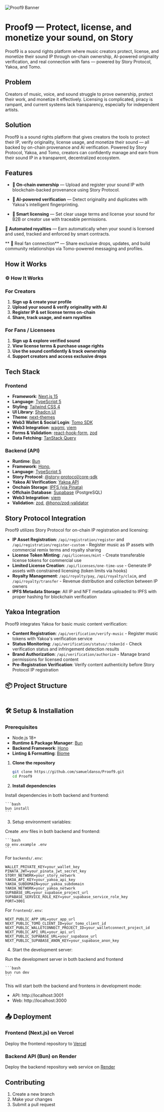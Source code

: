 ![Proof9 Banner](banner.png)

# Proof9 — Protect, license, and monetize your sound, on Story

Proof9 is a sound rights platform where music creators protect, license, and monetize their sound IP through on-chain ownership, AI-powered originality verification, and real connection with fans — powered by Story Protocol, Yakoa, and Tomo.

## Problem

Creators of music, voice, and sound struggle to prove ownership, protect their work, and monetize it effectively. Licensing is complicated, piracy is rampant, and current systems lack transparency, especially for independent artists.

## Solution

Proof9 is a sound rights platform that gives creators the tools to protect their IP, verify originality, license usage, and monetize their sound — all backed by on-chain provenance and AI verification. Powered by Story Protocol, Yakoa, and Tomo, creators can confidently manage and earn from their sound IP in a transparent, decentralized ecosystem.

## Features

-   **🔐 On-chain ownership** — Upload and register your sound IP with blockchain-backed provenance using Story Protocol.

-   **🧠 AI-powered verification** — Detect originality and duplicates with Yakoa's intelligent fingerprinting.

-   **📜 Smart licensing** — Set clear usage terms and license your sound for B2B or creator use with traceable permissions.

**💸 Automated royalties** — Earn automatically when your sound is licensed and used, tracked and enforced by smart contracts.

** 🤝 Real fan connection** — Share exclusive drops, updates, and build community relationships via Tomo-powered messaging and profiles.

## How it Works

### ⚙️ How It Works

### For Creators

1. **Sign up & create your profile**
2. **Upload your sound & verify originality with AI**
3. **Register IP & set license terms on-chain**
4. **Share, track usage, and earn royalties**

### For Fans / Licensees

1. **Sign up & explore verified sound**
2. **View license terms & purchase usage rights**
3. **Use the sound confidently & track ownership**
4. **Support creators and access exclusive drops**

## Tech Stack

### Frontend

-   **Framework**: [Next.js 15](https://nextjs.org/)
-   **Language**: [TypeScript 5](https://www.typescriptlang.org/)
-   **Styling**: [Tailwind CSS 4](https://tailwindcss.com/)
-   **UI Library**: [Shadcn UI](https://ui.shadcn.com/)
-   **Theme**: [next-themes](https://github.com/pacocoursey/next-themes)
-   **Web3 Wallet & Social Login**: [Tomo SDK](https://docs.tomo.inc/tomo-sdk/tomoevmkit)
-   **Web3 Integration**: [wagmi](https://wagmi.sh/), [viem](https://viem.sh/)
-   **Forms & Validation**: [react-hook-form](https://react-hook-form.com/), [zod](https://zod.dev/)
-   **Data Fetching**: [TanStack Query](https://tanstack.com/query)

### Backend (API)

-   **Runtime**: [Bun](https://bun.sh/)
-   **Framework**: [Hono](https://hono.dev/),
-   **Language**: [TypeScript 5](https://www.typescriptlang.org/)
-   **Story Protocol**: [@story-protocol/core-sdk](https://docs.storyprotocol.xyz/)
-   **Yakoa AI Verification**: [Yakoa API](https://docs.yakoa.ai/)
-   **Onchain Storage**: [IPFS (via Pinata)](https://www.pinata.cloud/)
-   **Offchain Database**: [Supabase](https://supabase.com/) (PostgreSQL)
-   **Web3 Integration**: [viem](https://viem.sh/)
-   **Validation**: [zod](https://zod.dev/), [@hono/zod-validator](https://hono.dev/middleware/validator)

## Story Protocol Integration

Proof9 utilizes Story Protocol for on-chain IP registration and licensing:

-   **IP Asset Registration**: `/api/registration/register` and `/api/registration/register-custom` - Register music as IP assets with commercial remix terms and royalty sharing
-   **License Token Minting**: `/api/licenses/mint` - Create transferable license tokens for commercial use
-   **Limited License Creation**: `/api/licenses/one-time-use` - Generate IP assets with constrained licensing (token limits via hooks)
-   **Royalty Management**: `/api/royalty/pay`, `/api/royalty/claim`, and `/api/royalty/transfer` - Revenue distribution and collection between IP owners
-   **IPFS Metadata Storage**: All IP and NFT metadata uploaded to IPFS with proper hashing for blockchain verification

## Yakoa Integration

Proof9 integrates Yakoa for basic music content verification:

-   **Content Registration**: `/api/verification/verify-music` - Register music tokens with Yakoa's verification service
-   **Status Monitoring**: `/api/verification/status/:tokenId` - Check verification status and infringement detection results
-   **Brand Authorization**: `/api/verification/authorize` - Manage brand permissions for licensed content
-   **Pre-Registration Verification**: Verify content authenticity before Story Protocol IP registration

## 📦 Project Structure

```

```

## 🛠️ Setup & Installation

### Prerequisites

-   Node.js 18+
-   **Runtime & Package Manager**: [Bun](https://bun.sh/)
-   **Backend Framework**: [Hono](https://hono.dev/)
-   **Linting & Formatting**: [Biome](https://biomejs.dev/)

1. **Clone the repository**

    ```bash
    git clone https://github.com/samueldanso/Proof9.git
    cd Proof9
    ```

2. **Install dependencies**

Install dependencies in both backend and frontend:

    ```bash
    bun install
    ```

3. Setup environment variables:

Create .env files in both backend and frontend:

    ```bash
    cp env.example .env
    ```

For `backends/.env`:

```
WALLET_PRIVATE_KEY=your_wallet_key
PINATA_JWT=your_pinata_jwt_secret_key
STORY_NETWORK=your_story_network
YAKOA_API_KEY=your_yakoa_api_key
YAKOA_SUBDOMAIN=your_yakoa_subdomain
YAKOA_NETWORK=your_yakoa_network
SUPABASE_URL=your_supabase_project_url
SUPABASE_SERVICE_ROLE_KEY=your_supabase_service_role_key
PORT=3001

```

For `frontend/.env`:

```
NEXT_PUBLIC_APP_URL=your_app_url
NEXT_PUBLIC_TOMO_CLIENT_ID=your_tomo_client_id
NEXT_PUBLIC_WALLETCONNECT_PROJECT_ID=your_walletconnect_project_id
NEXT_PUBLIC_API_URL=your_api_url
NEXT_PUBLIC_SUPABASE_URL=your_supabase_url
NEXT_PUBLIC_SUPABASE_ANON_KEY=your_supabase_anon_key
```

4. Start the development server:

Run the development server in both backend and frontend

    ```bash
    bun run dev
    ```

This will start both the backend and frontens in development mode:

-   API: http://localhost:3001
-   Web: http://localhost:3000

## 📤 Deployment

### Frontend (Next.js) on Vercel

Deploy the frontend repository to [Vercel](https://vercel.com)

### Backend API (Bun) on Render

Deploy the backend repository web service on [Render](https://render.com)

## Contributing

1. Create a new branch
2. Make your changes
3. Submit a pull request
